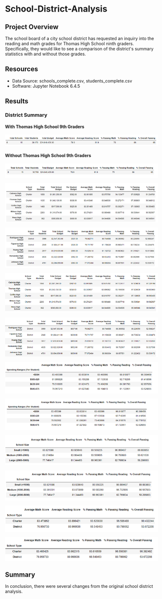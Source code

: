 # School-District-Analysis

## Project Overview
The school board of a city school district has requested an inquiry into the reading and math grades for Thomas High School ninth graders. Specifically, they would like to see a comparison of the district's summary statistics with and without those grades.

## Resources
- Data Source: schools_complete.csv, students_complete.csv
- Software: Jupyter Notebook 6.4.5

## Results

### District Summary
#### With Thomas High School 9th Graders
![alt text](https://github.com/thehatch4815162342/School_District_Analysis/blob/main/images/district_summary_1.png) 
#### Without Thomas High School 9th Graders
![alt text](https://github.com/thehatch4815162342/School_District_Analysis/blob/main/images/district_summary_2.png) 

![alt text](https://github.com/thehatch4815162342/School_District_Analysis/blob/main/images/top_5_1.png) 

![alt text](https://github.com/thehatch4815162342/School_District_Analysis/blob/main/images/bottom_5_1.png) 

![alt text](https://github.com/thehatch4815162342/School_District_Analysis/blob/main/images/top_5_2.png) 

![alt text](https://github.com/thehatch4815162342/School_District_Analysis/blob/main/images/bottom_5_2.png) 

![alt text](https://github.com/thehatch4815162342/School_District_Analysis/blob/main/images/school_spending_1.png) 

![alt text](https://github.com/thehatch4815162342/School_District_Analysis/blob/main/images/school_spending_2.png) 

![alt text](https://github.com/thehatch4815162342/School_District_Analysis/blob/main/images/school_size_1.png)

![alt text](https://github.com/thehatch4815162342/School_District_Analysis/blob/main/images/school_size_2.png)
 
 ![alt text](https://github.com/thehatch4815162342/School_District_Analysis/blob/main/images/school_type_1.png)
 
  ![alt text](https://github.com/thehatch4815162342/School_District_Analysis/blob/main/images/school_type_2.png)
 
## Summary
In conclusion, there were several changes from the original school district analysis. 



